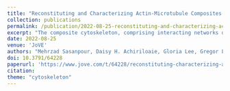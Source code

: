 ```yaml
---
title: "Reconstituting and Characterizing Actin-Microtubule Composites with Tunable Motor-Driven Dynamics and Mechanics"
collection: publications
permalink: /publication/2022-08-25-reconstituting-and-characterizing-actin-microtubule
excerpt: "The composite cytoskeleton, comprising interacting networks of semiflexible actin filaments and rigid microtubules, restructures and generates forces using motor proteins such as myosin II and kinesin to drive key processes such as migration, cytokinesis, adhesion, and mechanosensing. While actin-microtubule interactions are key to the cytoskeleton's versatility and adaptability, an understanding of their interplay with myosin and kinesin activity is still nascent. This work describes how to engineer tunable three-dimensional composite networks of co-entangled actin filaments and microtubules that undergo active restructuring and ballistic motion, driven by myosin II and kinesin motors, and are tuned by the relative concentrations of actin, microtubules, motor proteins, and passive crosslinkers. Protocols for fluorescence labeling of the microtubules and actin filaments to most effectively visualize composite restructuring and motion using multi-spectral confocal imaging are also detailed. Finally, the results of data analysis methods that can be used to quantitatively characterize non-equilibrium structure, dynamics, and mechanics are presented. Recreating and investigating this tunable biomimetic platform provides valuable insight into how coupled motor activity, composite mechanics, and filament dynamics can lead to myriad cellular processes from mitosis to polarization to mechano-sensation."
date: 2022-08-25
venue: 'JoVE'
authors: "Mehrzad Sasanpour, Daisy H. Achiriloaie, Gloria Lee, Gregor Leech, Christopher Currie, K. Alice Lindsay, Jennifer L. Ross, Ryan McGorty, Rae M. Robertson-Anderson"
doi: 10.3791/64228
paperurl: 'https://www.jove.com/t/64228/reconstituting-characterizing-actin-microtubule-composites-with'
citation: 
theme: "cytoskeleton"
---
```

